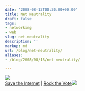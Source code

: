 ```yaml
---
date: '2008-08-13T08:30:00+00:00'
title: Net Neutrality
draft: false
tags:
- networking
- web
slug: net-neutrality
description: ''
markup: md
url: /blog/net-neutrality/
aliases:
- /blog/2008/08/13/net-neutrality/

---
```


[![](http://foureyedmonsters.com/video_podcast/images/neutrality.jpg)](http://foureyedmonsters.com/neutrality/)  
[Save the Internet](http://www.savetheinternet.com/) | [Rock the Vote](http://rockthevote.com/)![](https://blogger.googleusercontent.com/tracker/4123748873183487963-1674615880198012537?l=bradmontgomery.blogspot.com)